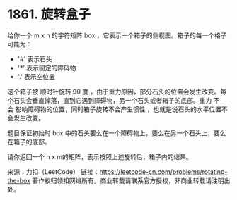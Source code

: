 # 1861. 旋转盒子

给你一个 m x n 的字符矩阵 box ，它表示一个箱子的侧视图。箱子的每一个格子可能为：

* '#' 表示石头
* '*' 表示固定的障碍物
* '.' 表示空位置


这个箱子被 顺时针旋转 90 度 ，由于重力原因，部分石头的位置会发生改变。每个石头会垂直掉落，直到它遇到障碍物，另一个石头或者箱子的底部。重力 不会 影响障碍物的位置，同时箱子旋转不会产生惯性 ，也就是说石头的水平位置不会发生改变。

题目保证初始时 box 中的石头要么在一个障碍物上，要么在另一个石头上，要么在箱子的底部。

请你返回一个 n x m的矩阵，表示按照上述旋转后，箱子内的结果。

来源：力扣（LeetCode）
链接：https://leetcode-cn.com/problems/rotating-the-box
著作权归领扣网络所有。商业转载请联系官方授权，非商业转载请注明出处。